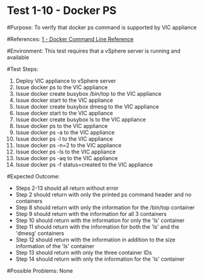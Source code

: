 Test 1-10 - Docker PS
=======

#Purpose:
To verify that docker ps command is supported by VIC appliance

#References:
[1 - Docker Command Line Reference](https://docs.docker.com/engine/reference/commandline/ps/)

#Environment:
This test requires that a vSphere server is running and available

#Test Steps:
1. Deploy VIC appliance to vSphere server
2. Issue docker ps to the VIC appliance
3. Issue docker create busybox /bin/top to the VIC appliance
4. Issue docker start <containerID> to the VIC appliance
5. Issue docker create busybox dmesg to the VIC appliance
6. Issue docker start <containerID> to the VIC appliance
7. Issue docker create busybox ls to the VIC appliance
8. Issue docker ps to the VIC appliance
9. Issue docker ps -a to the VIC appliance
10. Issue docker ps -l to the VIC appliance
11. Issue docker ps -n=2 to the VIC appliance
12. Issue docker ps -ls to the VIC appliance
13. Issue docker ps -aq to the VIC appliance
14. Issue docker ps -f status=created to the VIC appliance

#Expected Outcome:
* Steps 2-13 should all return without error
* Step 2 should return with only the printed ps command header and no containers
* Step 8 should return with only the information for the /bin/top container
* Step 9 should return with the information for all 3 containers
* Step 10 should return with the information for only the 'ls' container
* Step 11 should return with the information for both the 'ls' and the 'dmesg' containers
* Step 12 should return with the information in addition to the size information of the 'ls' container
* Step 13 should return with only the three container IDs
* Step 14 should return with only the information for the 'ls' container

#Possible Problems:
None